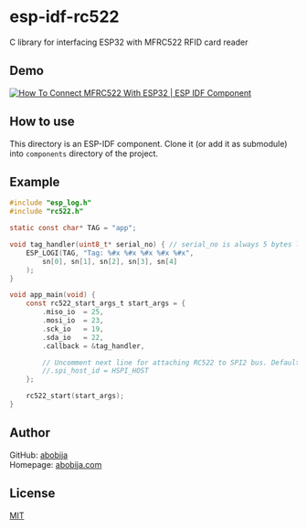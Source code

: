 # esp-idf-rc522

C library for interfacing ESP32 with MFRC522 RFID card reader

## Demo

[![How To Connect MFRC522 With ESP32 | ESP IDF Component](https://img.youtube.com/vi/IHaccsDMg9s/mqdefault.jpg)](https://www.youtube.com/watch?v=IHaccsDMg9s)

## How to use

This directory is an ESP-IDF component. Clone it (or add it as submodule) into `components` directory of the project.

## Example

```c
#include "esp_log.h"
#include "rc522.h"

static const char* TAG = "app";

void tag_handler(uint8_t* serial_no) { // serial_no is always 5 bytes long
    ESP_LOGI(TAG, "Tag: %#x %#x %#x %#x %#x", 
        sn[0], sn[1], sn[2], sn[3], sn[4]
    );
}

void app_main(void) {
    const rc522_start_args_t start_args = {
        .miso_io  = 25,
        .mosi_io  = 23,
        .sck_io   = 19,
        .sda_io   = 22,
        .callback = &tag_handler,

        // Uncomment next line for attaching RC522 to SPI2 bus. Default is VSPI_HOST (SPI3)
        //.spi_host_id = HSPI_HOST
    };

    rc522_start(start_args);
}
```

## Author

GitHub: [abobija](https://github.com/abobija)<br>
Homepage: [abobija.com](https://abobija.com)

## License

[MIT](LICENSE)